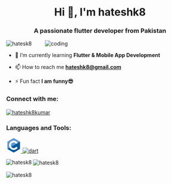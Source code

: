<h1 align="center">Hi 👋, I'm hateshk8</h1>
<h3 align="center">A passionate flutter developer from Pakistan</h3>
<img align="right" alt="coding" width="400" src="https://user-images.githubusercontent.com/55389276/140866485-8fb1c876-9a8f-4d6a-98dc-08c4981eaf70.gif" >

<p align="left"> <img src="https://komarev.com/ghpvc/?username=hatesk8&label=Profile%20views&color=0e75b6&style=flat" alt="hatesk8" /> </p>

- 🌱 I’m currently learning **Flutter & Mobile App Development**

- 📫 How to reach me **hateshk8@gmail.com**

- ⚡ Fun fact **I am funny😎**

<h3 align="left">Connect with me:</h3>
<p align="left">
<a href="https://linkedin.com/in/hateshk8kumar" target="blank"><img align="center" src="https://raw.githubusercontent.com/rahuldkjain/github-profile-readme-generator/master/src/images/icons/Social/linked-in-alt.svg" alt="hateshk8kumar" height="30" width="40" /></a>
</p>

<h3 align="left">Languages and Tools:</h3>
<p align="left"> <a href="https://www.cprogramming.com/" target="_blank" rel="noreferrer"> <img src="https://raw.githubusercontent.com/devicons/devicon/master/icons/c/c-original.svg" alt="c" width="40" height="40"/> </a> <a href="https://dart.dev" target="_blank" rel="noreferrer"> <img src="https://www.vectorlogo.zone/logos/dartlang/dartlang-icon.svg" alt="dart" width="40" height="40"/> </a> </p>

<p><img align="left" src="https://github-readme-stats.vercel.app/api/top-langs?username=hatesk8&show_icons=true&locale=en&layout=compact" alt="hatesk8" /></p>

<p>&nbsp;<img align="center" src="https://github-readme-stats.vercel.app/api?username=hatesk8&show_icons=true&locale=en" alt="hatesk8" /></p>

<p><img align="center" src="https://github-readme-streak-stats.herokuapp.com/?user=hatesk8&" alt="hatesk8" /></p>
